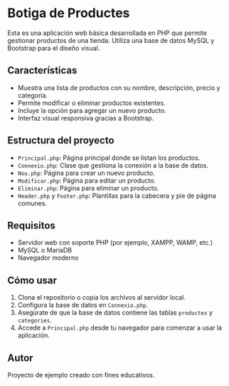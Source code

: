 # Botiga de Productes

Esta es una aplicación web básica desarrollada en PHP que permite gestionar productos de una tienda. Utiliza una base de datos MySQL y Bootstrap para el diseño visual.

## Características

- Muestra una lista de productos con su nombre, descripción, precio y categoría.
- Permite modificar o eliminar productos existentes.
- Incluye la opción para agregar un nuevo producto.
- Interfaz visual responsiva gracias a Bootstrap.

## Estructura del proyecto

- `Principal.php`: Página principal donde se listan los productos.
- `Connexio.php`: Clase que gestiona la conexión a la base de datos.
- `Nou.php`: Página para crear un nuevo producto.
- `Modificar.php`: Página para editar un producto.
- `Eliminar.php`: Página para eliminar un producto.
- `Header.php` y `Footer.php`: Plantillas para la cabecera y pie de página comunes.

## Requisitos

- Servidor web con soporte PHP (por ejemplo, XAMPP, WAMP, etc.)
- MySQL o MariaDB
- Navegador moderno

## Cómo usar

1. Clona el repositorio o copia los archivos al servidor local.
2. Configura la base de datos en `Connexio.php`.
3. Asegúrate de que la base de datos contiene las tablas `productes` y `categories`.
4. Accede a `Principal.php` desde tu navegador para comenzar a usar la aplicación.

## Autor

Proyecto de ejemplo creado con fines educativos.
